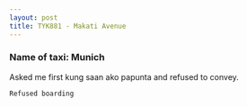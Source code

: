```yaml
---
layout: post
title: TYK881 - Makati Avenue
---
```


### Name of taxi: Munich 

Asked me first kung saan ako papunta and refused to convey.

```Refused boarding```
